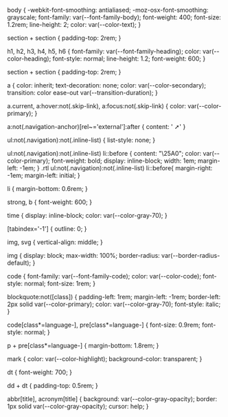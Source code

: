 
body {
  -webkit-font-smoothing: antialiased;
  -moz-osx-font-smoothing: grayscale;
  font-family: var(--font-family-body);
  font-weight: 400;
  font-size: 1.2rem;
  line-height: 2;
  color: var(--color-text);
}

section + section {
  padding-top: 2rem;
}

h1,
h2,
h3,
h4,
h5,
h6 {
  font-family: var(--font-family-heading);
  color: var(--color-heading);
  font-style: normal;
  line-height: 1.2;
  font-weight: 600;
}

section + section {
  padding-top: 2rem;
}

a {
  color: inherit;
  text-decoration: none;
  color: var(--color-secondary);
  transition: color ease-out var(--transition-duration);
}

a.current,
a:hover:not(.skip-link),
a:focus:not(.skip-link) {
  color: var(--color-primary);
}

a:not(.navigation-anchor)[rel~='external']:after {
  content: ' ➚'
}

ul:not(.navigation):not(.inline-list) {
  list-style: none;
}

ul:not(.navigation):not(.inline-list) li::before {
  content: "\25A0";
  color: var(--color-primary);
  font-weight: bold;
  display: inline-block;
  width: 1em;
  margin-left: -1em;
}
.rtl ul:not(.navigation):not(.inline-list) li::before{
  margin-right: -1em;
  margin-left: initial;
}

li {
  margin-bottom: 0.6rem;
}

strong,
b {
  font-weight: 600;
}

time {
  display: inline-block;
  color: var(--color-gray-70);
}

[tabindex='-1'] {
  outline: 0;
}

img,
svg {
  vertical-align: middle;
}

img {
  display: block;
  max-width: 100%;
  border-radius: var(--border-radius-default);
}

code {
  font-family: var(--font-family-code);
  color: var(--color-code);
  font-style: normal;
  font-size: 1rem;
}

blockquote:not([class]) {
  padding-left: 1rem;
  margin-left: -1rem;
  border-left: 2px solid var(--color-primary);
  color: var(--color-gray-70);
  font-style: italic;
}

code[class*=language-],
pre[class*=language-] {
  font-size: 0.9rem;
  font-style: normal;
}

p + pre[class*=language-] {
  margin-bottom: 1.8rem;
}

mark {
  color: var(--color-highlight);
  background-color: transparent;
}

dt {
  font-weight: 700;
}

dd + dt {
  padding-top: 0.5rem;
}

abbr[title], acronym[title] {
  background: var(--color-gray-opacity);
  border: 1px solid var(--color-gray-opacity);
  cursor: help;
}
